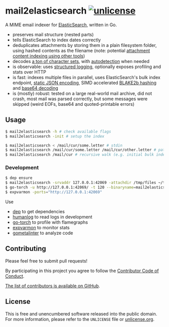# mail2elasticsearch [![unlicense](https://img.shields.io/badge/un-license-green.svg?style=flat)](http://unlicense.org)

A MIME email indexer for [ElasticSearch](https://www.elastic.co/products/elasticsearch), written in Go.

- preserves mail structure (nested parts)
- tells ElasticSearch to index dates correctly
- deduplicates attachments by storing them in a plain filesystem folder, using hashed contents as the filename (note: potential [attachment content indexing using other tools](https://blog.ambar.cloud/ingesting-documents-pdf-word-txt-etc-into-elasticsearch/))
- decodes [a ton of character sets](https://github.com/golang/text/blob/master/encoding/htmlindex/tables.go), with [autodetection](https://github.com/gogits/chardet) when needed
- is observable: uses [structured logging](https://github.com/uber-go/zap), optionally exposes profiling and stats over HTTP
- is fast: indexes multiple files in parallel, uses ElasticSearch's bulk index endpoint, [static JSON encoding](https://github.com/mailru/easyjson), SIMD accelerated [BLAKE2b hashing](https://github.com/minio/blake2b-simd) and [base64 decoding](https://github.com/myfreeweb/go-base64-simd)
- is (mostly) robust: tested on a large real-world mail archive, did not crash, most mail was parsed correctly, but some messages were skipped (weird EOFs, base64 and quoted-printable errors)

## Usage

```bash
$ mail2elasticsearch -h # check available flags
$ mail2elasticsearch -init # setup the index

$ mail2elasticsearch < /mail/cur/some.letter # stdin
$ mail2elasticsearch /mail/cur/some.letter /mail/cur/other.letter # paths
$ mail2elasticsearch /mail/cur # recursive walk (e.g. initial bulk indexing)
```

### Development

```bash
$ dep ensure
$ mail2elasticsearch -srvaddr 127.0.0.1:42069 -attachdir /tmp/files ~/testmail/cur 2>&1 | humanlog
$ go-torch -u http://127.0.0.1:42069/ -t 120 --binaryname=mail2elasticsearch
$ expvarmon -ports="http://127.0.0.1:42069"
```

Use

- [dep](https://github.com/golang/dep) to get dependencies
- [humanlog](https://github.com/aybabtme/humanlog) to read logs in development
- [go-torch](https://github.com/uber/go-torch) to profile with flamegraphs
- [expvarmon](https://github.com/divan/expvarmon) to monitor stats
- [gometalinter](https://github.com/alecthomas/gometalinter) to analyze code

## Contributing

Please feel free to submit pull requests!

By participating in this project you agree to follow the [Contributor Code of Conduct](http://contributor-covenant.org/version/1/4/).

[The list of contributors is available on GitHub](https://github.com/myfreeweb/mail2elasticsearch/graphs/contributors).

## License

This is free and unencumbered software released into the public domain.  
For more information, please refer to the `UNLICENSE` file or [unlicense.org](http://unlicense.org).
